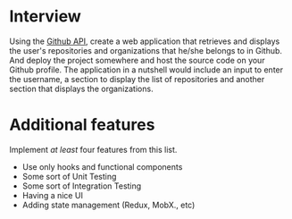 # Interview

Using the [Github API](https://developer.github.com/v3/), create a web application that retrieves and displays the user's repositories and
organizations that he/she belongs to in Github. And deploy the project somewhere
and host the source code on your Github profile. The application in a nutshell
would include an input to enter the username, a section to display the list of
repositories and another section that displays the organizations.

# Additional features
Implement *at least* four features from this list.

- Use only hooks and functional components
- Some sort of Unit Testing
- Some sort of Integration Testing
- Having a nice UI
- Adding state management (Redux, MobX., etc)
